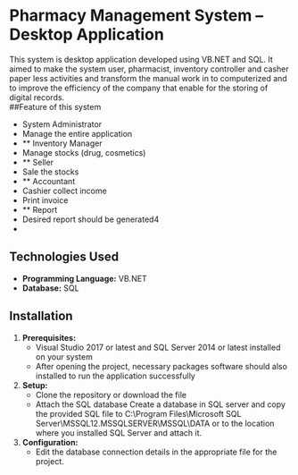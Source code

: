# Pharmacy Management System – Desktop Application 
This system is desktop application developed using VB.NET and SQL.  It aimed to make the system user, pharmacist, inventory controller and casher paper less activities and transform the manual work in to computerized and to improve the efficiency of the company that enable for the storing of digital records.    
##Feature of this system
*  System Administrator
* Manage the entire application
*   ** Inventory Manager
* Manage stocks (drug, cosmetics) 
*   ** Seller
* Sale the stocks 
*   ** Accountant
* Cashier collect income
* Print invoice
*   ** Report
* Desired report should be generated4
* 
## Technologies Used
*   **Programming Language:**  VB.NET
*   **Database:**  SQL 
## Installation
1.  **Prerequisites:**
    * Visual Studio 2017 or latest and SQL Server 2014 or latest installed on your system
    * After opening the project, necessary packages software should also installed to run the application successfully 
2.  **Setup:**
    *   Clone the repository or download the file 
    *   Attach the SQL database 
Create a database in SQL server and copy the provided SQL file to C:\Program Files\Microsoft SQL Server\MSSQL12.MSSQLSERVER\MSSQL\DATA or  to the location where you installed SQL Server and attach it.
3.  **Configuration:**
    *   Edit the database connection details in the appropriate file for the project. 

